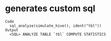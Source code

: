 # generates custom sql

    Code
      sql_analyze(simulate_hive(), ident("tbl"))
    Output
      <SQL> ANALYZE TABLE `tbl` COMPUTE STATISTICS


